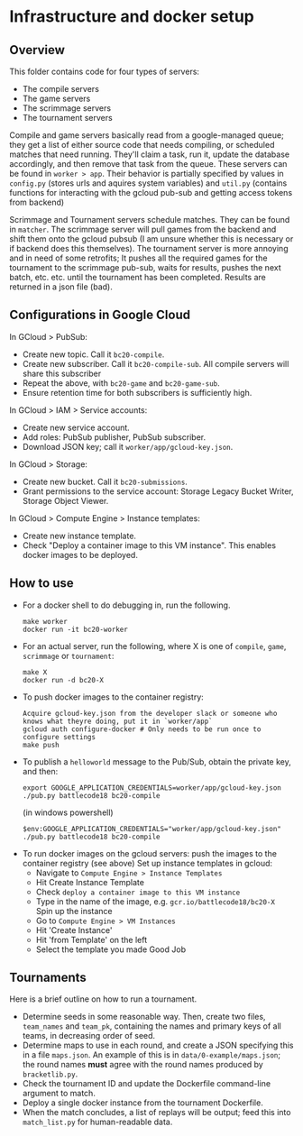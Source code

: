 # Infrastructure and docker setup

## Overview
This folder contains code for four types of servers:
- The compile servers
- The game servers
- The scrimmage servers
- The tournament servers

Compile and game servers basically read from a google-managed queue; they get
a list of either source code that needs compiling, or scheduled matches that
need running. They'll claim a task, run it, update the database accordingly,
and then remove that task from the queue. These servers can be found in
`worker > app`. Their behavior is partially specified by values in `config.py`
(stores urls and aquires system variables) and `util.py` (contains functions
for interacting with the gcloud pub-sub and getting access tokens from backend)

Scrimmage and Tournament servers schedule matches. They can be found in `matcher`.
The scrimmage server will pull games from the backend and shift them onto the gcloud
pubsub (I am unsure whether this is necessary or if backend does this themselves).
The tournament server is more annoying and in need of some retrofits; It pushes all the
required games for the tournament to the scrimmage pub-sub, waits for results, pushes the
next batch, etc. etc. until the tournament has been completed. Results are returned
in a json file (bad).


## Configurations in Google Cloud

In GCloud > PubSub:
- Create new topic. Call it `bc20-compile`.
- Create new subscriber. Call it `bc20-compile-sub`. All compile servers will share this subscriber
- Repeat the above, with `bc20-game` and `bc20-game-sub`.
- Ensure retention time for both subscribers is sufficiently high.

In GCloud > IAM > Service accounts:
- Create new service account.
- Add roles: PubSub publisher, PubSub subscriber.
- Download JSON key; call it `worker/app/gcloud-key.json`.

In GCloud > Storage:
- Create new bucket. Call it `bc20-submissions`.
- Grant permissions to the service account: Storage Legacy Bucket Writer, Storage Object Viewer.

In GCloud > Compute Engine > Instance templates:
- Create new instance template.
- Check "Deploy a container image to this VM instance". This enables docker images to be deployed.

## How to use

- For a docker shell to do debugging in, run the following.
  ```
  make worker
  docker run -it bc20-worker
  ```
- For an actual server, run the following,
  where X is one of `compile`, `game`, `scrimmage` or `tournament`:
  ```
  make X
  docker run -d bc20-X
  ```
- To push docker images to the container registry:
  ```
  Acquire gcloud-key.json from the developer slack or someone who knows what theyre doing, put it in `worker/app`
  gcloud auth configure-docker # Only needs to be run once to configure settings
  make push
  ```
- To publish a `helloworld` message to the Pub/Sub, obtain the private key, and then:
  ```
  export GOOGLE_APPLICATION_CREDENTIALS=worker/app/gcloud-key.json
  ./pub.py battlecode18 bc20-compile
  ```
  (in windows powershell)
  ```
  $env:GOOGLE_APPLICATION_CREDENTIALS="worker/app/gcloud-key.json"
  ./pub.py battlecode18 bc20-compile
  ```
- To run docker images on the gcloud servers:
  push the images to the container registry (see above)
  Set up instance templates in gcloud:
  - Navigate to `Compute Engine > Instance Templates`
  - Hit Create Instance Template
  - Check `deploy a container image to this VM instance`
  - Type in the name of the image, e.g. `gcr.io/battlecode18/bc20-X`
  Spin up the instance
  - Go to `Compute Engine > VM Instances`
  - Hit 'Create Instance'
  - Hit 'from Template' on the left
  - Select the template you made
  Good Job

## Tournaments

Here is a brief outline on how to run a tournament.
- Determine seeds in some reasonable way.
  Then, create two files, `team_names` and `team_pk`, containing the names and primary keys of all teams,
  in decreasing order of seed.
- Determine maps to use in each round, and create a JSON specifying this in a file `maps.json`.
  An example of this is in `data/0-example/maps.json`; the round names **must** agree with the round names produced by `bracketlib.py`.
- Check the tournament ID and update the Dockerfile command-line argument to match.
- Deploy a single docker instance from the tournament Dockerfile.
- When the match concludes, a list of replays will be output; feed this into `match_list.py` for human-readable data.
